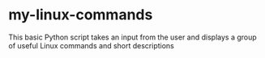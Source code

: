 # my-linux-commands
This basic Python script takes an input from the user and displays a group of useful Linux commands and short descriptions
